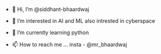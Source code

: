 - 👋 Hi, I’m @siddhant-bhaardwaj
- 👀 I’m interested in AI and ML also intrested in cyberspace
- 🌱 I’m currently learning python

- 📫 How to reach me ...
                        insta -  @mr_bhaardwaj

<!---
siddhant-bhaardwaj/siddhant-bhaardwaj is a ✨ special ✨ repository because its `README.md` (this file) appears on your GitHub profile.
You can click the Preview link to take a look at your changes.
--->
